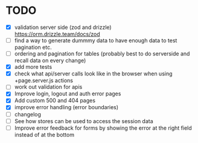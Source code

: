 # TODO

- [x] validation server side (zod and drizzle) https://orm.drizzle.team/docs/zod
- [ ] find a way to generate dummmy data to have enough data to test pagination etc.
- [ ] ordering and pagination for tables (probably best to do serverside and recall data on every change)
- [x] add more tests
- [x] check what api/server calls look like in the browser when using +page.server.js actions
- [ ] work out validation for apis
- [x] Improve login, logout and auth error pages
- [x] Add custom 500 and 404 pages
- [x] improve error handling (error boundaries)
- [ ] changelog
- [ ] See how stores can be used to access the session data
- [ ] Improve error feedback for forms by showing the error at the right field instead of at the bottom
